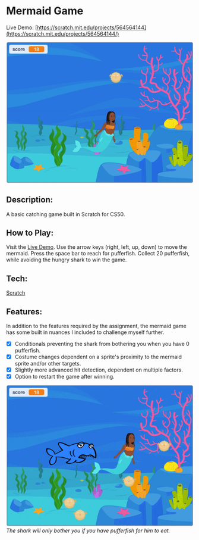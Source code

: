 # Mermaid Game

Live Demo: [https://scratch.mit.edu/projects/564564144](https://scratch.mit.edu/projects/564564144/)

![Winning the Mermaid Game](./assets/screenshot-win.gif)

## Description:

A basic catching game built in Scratch for CS50.

## How to Play:

Visit the [Live Demo](https://scratch.mit.edu/projects/564564144/). Use the arrow keys (right, left, up, down) to move the mermaid. Press the space bar to reach for pufferfish. Collect 20 pufferfish, while avoiding the hungry shark to win the game.

## Tech:

[Scratch](https://scratch.mit.edu/)

## Features:

In addition to the features required by the assignment, the mermaid game has some built in nuances I included to challenge myself further.

- [x] Conditionals preventing the shark from bothering you when you have 0 pufferfish.
- [x] Costume changes dependent on a sprite's proximity to the mermaid sprite and/or other targets.
- [x] Slightly more advanced hit detection, dependent on multiple factors.
- [x] Option to restart the game after winning.

![Getting caught by and then ignored by the shark](./assets/screenshot-shark.gif)
_The shark will only bother you if you have pufferfish for him to eat._
